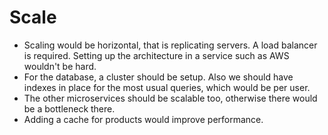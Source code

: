 # Scale

- Scaling would be horizontal, that is replicating servers. A load balancer is required. Setting up the architecture in a service such as AWS wouldn't be hard.
- For the database, a cluster should be setup. Also we should have indexes in place for the most usual queries, which would be per user.
- The other microservices should be scalable too, otherwise there would be a bottleneck there.
- Adding a cache for products would improve performance.
